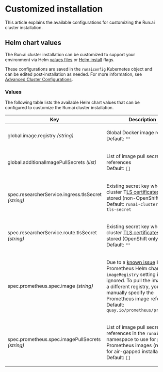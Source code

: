 # Customized installation

This article explains the available configurations for customizing the Run:ai cluster installation.

## Helm chart values

The Run:ai cluster installation can be customized to support your environment via Helm [values files](https://helm.sh/docs/chart_template_guide/values_files/) or [Helm install](https://helm.sh/docs/helm/helm_install/) flags.

These configurations are saved in the `runaiconfig` Kubernetes object and can be edited post-installation as needed. For more information, see [Advanced Cluster Configurations](../advanced-setup/advanced-cluster-configurations.md).

### Values

The following table lists the available Helm chart values that can be configured to customize the Run:ai cluster installation.

| Key                                                 | Description                                                                                                                                                                                                                                                                                                                                             |
| --------------------------------------------------- | ------------------------------------------------------------------------------------------------------------------------------------------------------------------------------------------------------------------------------------------------------------------------------------------------------------------------------------------------------- |
| global.image.registry _(string)_                    | <p>Global Docker image registry<br>Default: <code>""</code></p>                                                                                                                                                                                                                                                                                         |
| global.additionalImagePullSecrets _(list)_          | <p>List of image pull secrets references<br>Default: <code>[]</code></p>                                                                                                                                                                                                                                                                                |
| spec.researcherService.ingress.tlsSecret _(string)_ | <p>Existing secret key where cluster T<a href="install-using-helm.md#tls-certificates">LS certificates</a> are stored (non-OpenShift)<br>Default: <code>runai-cluster-domain-tls-secret</code></p>                                                                                                                                                      |
| spec.researcherService.route.tlsSecret _(string)_   | <p>Existing secret key where cluster <a href="install-using-helm.md#tls-certificates">TLS certificates</a> are stored (OpenShift only)<br>Default: <code>""</code></p>                                                                                                                                                                                  |
| spec.prometheus.spec.image _(string)_               | <p>Due to a <a href="https://github.com/prometheus-community/helm-charts/issues/4734">known issue</a> In the Prometheus Helm chart, the <code>imageRegistry</code> setting is ignored. To pull the image from a different registry, you can manually specify the Prometheus image reference.<br>Default: <code>quay.io/prometheus/prometheus</code></p> |
| spec.prometheus.spec.imagePullSecrets _(string)_    | <p>List of image pull secrets references in the <code>runai</code> namespace to use for pulling Prometheus images (relevant for air-gapped installations).<br>Default: <code>[]</code></p>                                                                                                                                                              |
